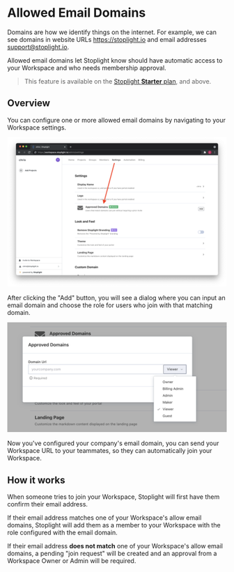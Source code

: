 # Allowed Email Domains

Domains are how we identify things on the internet. For example, we can see domains in website URLs https://stoplight.io and email addresses support@stoplight.io.

Allowed email domains let Stoplight know should have automatic access to your Workspace and who needs membership approval.

> This feature is available on the [Stoplight **Starter** plan](https://stoplight.io/pricing/), and above.

## Overview

You can configure one or more allowed email domains by navigating to your Workspace settings.

![Allowed Email Domains](../assets/images/allowed-email-domains.png)

After clicking the "Add" button, you will see a dialog where you can input an email domain and choose the role for users who join with that matching domain.

![Allowed Email Domain Configuration](../assets/images/allowed-email-domain-configure.png)

Now you've configured your company's email domain, you can send your Workspace URL to your teammates, so they can automatically join your Workspace. 

## How it works

When someone tries to join your Workspace, Stoplight will first have them confirm their email address. 

If their email address matches one of your Workspace's allow email domains, Stoplight will add them as a member to your Workspace with the role configured with the email domain.

If their email address **does not match** one of your Workspace's allow email domains, a pending "join request" will be created and an approval from a Workspace Owner or Admin will be required.